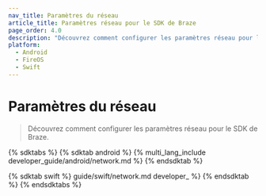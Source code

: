 ```yaml
---
nav_title: Paramètres du réseau
article_title: Paramètres réseau pour le SDK de Braze
page_order: 4.0
description: "Découvrez comment configurer les paramètres réseau pour le SDK de Braze."
platform: 
  - Android
  - FireOS
  - Swift
---
```


# Paramètres du réseau

> Découvrez comment configurer les paramètres réseau pour le SDK de Braze.

{% sdktabs %}
{% sdktab android %}
{% multi_lang_include developer_guide/android/network.md %}
{% endsdktab %}

{% sdktab swift %}
guide/swift/network.md developer_ %}
{% endsdktab %}
{% endsdktabs %}
